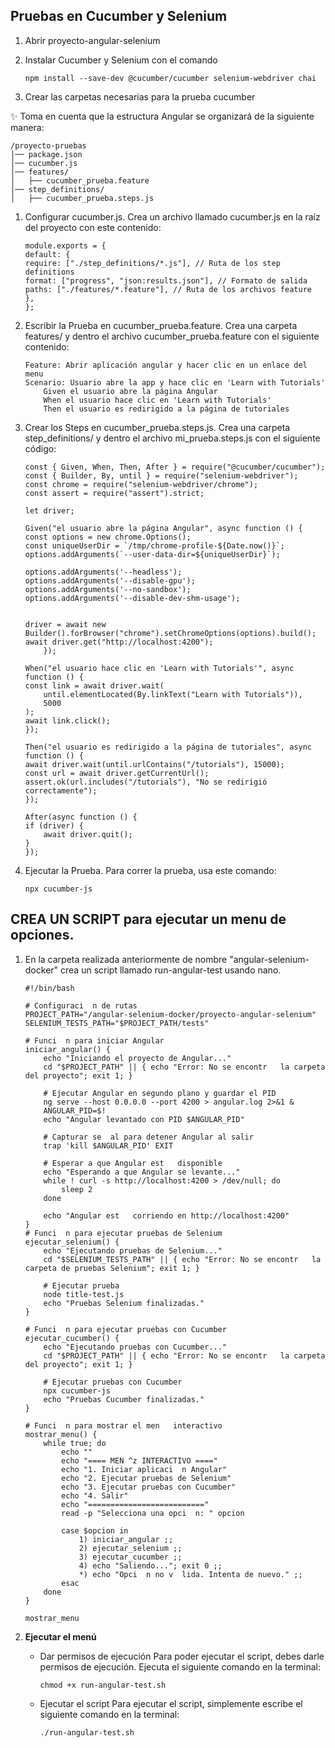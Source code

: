 ## Pruebas en Cucumber y Selenium 

1. Abrir proyecto-angular-selenium
2. Instalar Cucumber y Selenium con el comando 

    ```
    npm install --save-dev @cucumber/cucumber selenium-webdriver chai
    ```
3. Crear las carpetas necesarias para la prueba cucumber

✨  Toma en cuenta que la estructura Angular se organizará de la siguiente manera:

```
/proyecto-pruebas
│── package.json
│── cucumber.js
│── features/
│   ├── cucumber_prueba.feature
│── step_definitions/
│   ├── cucumber_prueba.steps.js
```

1. Configurar cucumber.js. Crea un archivo llamado cucumber.js en la raíz del proyecto con este contenido:

    ```
    module.exports = {
    default: {
    require: ["./step_definitions/*.js"], // Ruta de los step definitions
    format: ["progress", "json:results.json"], // Formato de salida
    paths: ["./features/*.feature"], // Ruta de los archivos feature
    },
    };
    ```
2. Escribir la Prueba en cucumber_prueba.feature. Crea una carpeta features/ y dentro el archivo cucumber_prueba.feature con el siguiente contenido:
    ```
    Feature: Abrir aplicación angular y hacer clic en un enlace del menu
    Scenario: Usuario abre la app y hace clic en 'Learn with Tutorials'
        Given el usuario abre la página Angular
        When el usuario hace clic en 'Learn with Tutorials'
        Then el usuario es redirigido a la página de tutoriales
    ```
3. Crear los Steps en cucumber_prueba.steps.js. Crea una carpeta step_definitions/ y dentro el archivo mi_prueba.steps.js con el siguiente código:
    ```
    const { Given, When, Then, After } = require("@cucumber/cucumber");
    const { Builder, By, until } = require("selenium-webdriver");
    const chrome = require("selenium-webdriver/chrome");
    const assert = require("assert").strict;

    let driver;

    Given("el usuario abre la página Angular", async function () {
    const options = new chrome.Options();
    const uniqueUserDir = `/tmp/chrome-profile-${Date.now()}`;
    options.addArguments(`--user-data-dir=${uniqueUserDir}`);

    options.addArguments('--headless'); 
    options.addArguments('--disable-gpu');
    options.addArguments('--no-sandbox');
    options.addArguments('--disable-dev-shm-usage');


    driver = await new Builder().forBrowser("chrome").setChromeOptions(options).build();
    await driver.get("http://localhost:4200");
        });

    When("el usuario hace clic en 'Learn with Tutorials'", async function () {
    const link = await driver.wait(
        until.elementLocated(By.linkText("Learn with Tutorials")),
        5000
    );
    await link.click();
    });

    Then("el usuario es redirigido a la página de tutoriales", async function () {
    await driver.wait(until.urlContains("/tutorials"), 15000);
    const url = await driver.getCurrentUrl();
    assert.ok(url.includes("/tutorials"), "No se redirigió correctamente");
    });

    After(async function () {
    if (driver) {
        await driver.quit();
    }
    });
    ```
4. Ejecutar la Prueba. Para correr la prueba, usa este comando:
    ```
    npx cucumber-js
    ```
## CREA UN SCRIPT para ejecutar un menu de opciones.


1. En la carpeta realizada anteriormente de nombre "angular-selenium-docker" crea un script llamado run-angular-test usando nano.
    ```
    #!/bin/bash

    # Configuraci  n de rutas
    PROJECT_PATH="/angular-selenium-docker/proyecto-angular-selenium"
    SELENIUM_TESTS_PATH="$PROJECT_PATH/tests"

    # Funci  n para iniciar Angular
    iniciar_angular() {
        echo "Iniciando el proyecto de Angular..."
        cd "$PROJECT_PATH" || { echo "Error: No se encontr   la carpeta del proyecto"; exit 1; }

        # Ejecutar Angular en segundo plano y guardar el PID
        ng serve --host 0.0.0.0 --port 4200 > angular.log 2>&1 &
        ANGULAR_PID=$!
        echo "Angular levantado con PID $ANGULAR_PID"

        # Capturar se  al para detener Angular al salir
        trap 'kill $ANGULAR_PID' EXIT

        # Esperar a que Angular est   disponible
        echo "Esperando a que Angular se levante..."
        while ! curl -s http://localhost:4200 > /dev/null; do
            sleep 2
        done

        echo "Angular est   corriendo en http://localhost:4200"
    }
    # Funci  n para ejecutar pruebas de Selenium
    ejecutar_selenium() {
        echo "Ejecutando pruebas de Selenium..."
        cd "$SELENIUM_TESTS_PATH" || { echo "Error: No se encontr   la carpeta de pruebas Selenium"; exit 1; }
        
        # Ejecutar prueba
        node title-test.js
        echo "Pruebas Selenium finalizadas."
    }

    # Funci  n para ejecutar pruebas con Cucumber
    ejecutar_cucumber() {
        echo "Ejecutando pruebas con Cucumber..."
        cd "$PROJECT_PATH" || { echo "Error: No se encontr   la carpeta del proyecto"; exit 1; }

        # Ejecutar pruebas con Cucumber
        npx cucumber-js
        echo "Pruebas Cucumber finalizadas."
    }

    # Funci  n para mostrar el men   interactivo
    mostrar_menu() {
        while true; do
            echo ""
            echo "==== MEN ^z INTERACTIVO ===="
            echo "1. Iniciar aplicaci  n Angular"
            echo "2. Ejecutar pruebas de Selenium"
            echo "3. Ejecutar pruebas con Cucumber"
            echo "4. Salir"
            echo "=========================="
            read -p "Selecciona una opci  n: " opcion

            case $opcion in
                1) iniciar_angular ;;
                2) ejecutar_selenium ;;
                3) ejecutar_cucumber ;;
                4) echo "Saliendo..."; exit 0 ;;
                *) echo "Opci  n no v  lida. Intenta de nuevo." ;;
            esac
        done
    }

    mostrar_menu
    ```
2. **Ejecutar el menú**
    - Dar permisos de ejecución Para poder ejecutar el script, debes darle permisos de ejecución. Ejecuta el siguiente comando en la terminal:
        
        ```
      chmod +x run-angular-test.sh
        ```

    - Ejecutar el script Para ejecutar el script, simplemente escribe el siguiente comando en la terminal:

        ```
      ./run-angular-test.sh
        ```